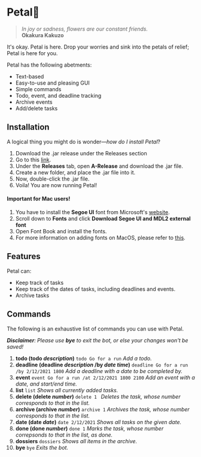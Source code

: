 
# Petal🌸
> _In joy or sadness, flowers are our constant friends._  
> **Okakura Kakuzo**

It's okay. Petal is here. Drop your worries and sink into the petals of relief; Petal is here for you.

Petal has the following abetments:

-   Text-based
- Easy-to-use and pleasing GUI
-   Simple commands
-   Todo, event, and deadline tracking
-  Archive events
- Add/delete tasks

## [](https://github.com/wowsiddanth/ip/blob/master/README.md#installation)Installation

A logical thing you might do is wonder—_how do I install Petal_?

1. Download the .jar release under the Releases section
2.   Go to this  [link](https://github.com/wowsiddanth/ip).
3.  Under the  **Releases**  tab, open  **A-Release**  and download the .jar file.
4.  Create a new folder, and place the .jar file into it.
5.  Now, double-click the .jar file.
7. Voila! You are now running Petal!

####  Important for Mac users!
1. You have to install the **Segoe UI** font from Microsoft's [website](https://developer.microsoft.com/en-us/fluentui#/resources).
2. Scroll down to **Fonts** and click **Download Segoe UI and MDL2 external font**
3. Open Font Book and install the fonts.
4. For more information on adding fonts on  MacOS, please refer to [this](https://support.apple.com/en-sg/guide/font-book/fntbk1000/mac).

## [](https://github.com/wowsiddanth/ip/blob/master/README.md#features)Features

Petal can:

-   Keep track of tasks
-   Keep track of the dates of tasks, including deadlines and events.
-  Archive tasks

## Commands
The following is an exhaustive list of commands you can use with Petal.

*__Disclaimer__: Please use **bye** to exit the bot, or else your changes won't be saved!*
1. **todo (todo *description*)**
    ``
    todo Go for a run
    ``
    _Add a todo._
2. **deadline (deadline *description* /by *date* *time*)**
    ``
    deadline Go for a run /by 2/12/2021 1800
    ``
    _Add a deadline with a date to be completed by._
3. **event**
    ``
    event Go for a run /at 2/12/2021 1800 2100
    ``
    _Add an event with a date, and start/end time._
4.  **list** 
    ``
    list
    ``
    _Shows all currently added tasks._
5. **delete (delete *number*)**
    ``
    delete 1 
    ``
    _Deletes the task, whose number corresponds to that in the list._
6. **archive (archive *number*)**
    ``
    archive 1
    ``
    _Archives the task, whose number corresponds to that in the list._
8.  **date (date *date*)** 
``
    date 2/12/2021
    ``
    _Shows all tasks on the given date._
9.  **done (done *number*)** 
    ``
    done 1
    ``
    _Marks the task, whose number correpsonds to that in the list, as done._
10.  **dossiers** 
    ``
    dossiers
    ``
    _Shows all items in the archive._
11.  **bye** 
    ``
    bye
    ``
    _Exits the bot._
